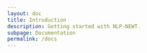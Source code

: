 ```yaml
---
layout: doc
title: Introduction
description: Getting started with NLP-NEWT.
subpage: Documentation
permalink: /docs
---
```

